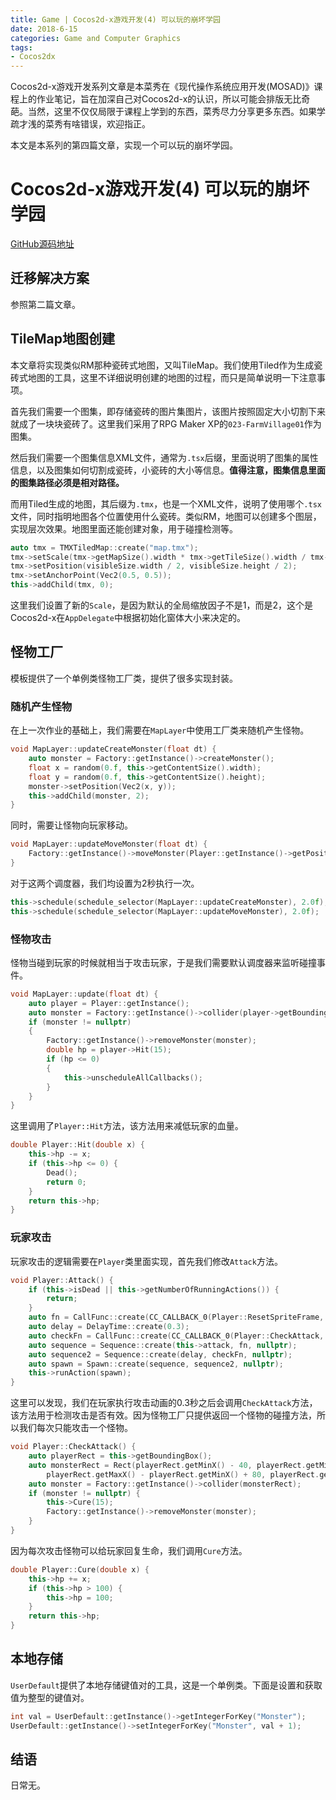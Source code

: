```yaml
---
title: Game | Cocos2d-x游戏开发(4) 可以玩的崩坏学园
date: 2018-6-15
categories: Game and Computer Graphics
tags:
- Cocos2dx
---
```


Cocos2d-x游戏开发系列文章是本菜秀在《现代操作系统应用开发(MOSAD)》课程上的作业笔记，旨在加深自己对Cocos2d-x的认识，所以可能会排版无比奇葩。当然，这里不仅仅局限于课程上学到的东西，菜秀尽力分享更多东西。如果学疏才浅的菜秀有啥错误，欢迎指正。

本文是本系列的第四篇文章，实现一个可以玩的崩坏学园。

<!-- more -->

# Cocos2d-x游戏开发(4) 可以玩的崩坏学园

[GitHub源码地址](https://github.com/MegaShow/college-programming/tree/master/Homework/Modern%20Operating%20System%20Application%20Development/Cocos%20-%20TheEndOfSchool)

## 迁移解决方案

参照第二篇文章。

## TileMap地图创建

本文章将实现类似RM那种瓷砖式地图，又叫TileMap。我们使用Tiled作为生成瓷砖式地图的工具，这里不详细说明创建的地图的过程，而只是简单说明一下注意事项。

首先我们需要一个图集，即存储瓷砖的图片集图片，该图片按照固定大小切割下来就成了一块块瓷砖了。这里我们采用了RPG Maker XP的`023-FarmVillage01`作为图集。

然后我们需要一个图集信息XML文件，通常为`.tsx`后缀，里面说明了图集的属性信息，以及图集如何切割成瓷砖，小瓷砖的大小等信息。**值得注意，图集信息里面的图集路径必须是相对路径。**

而用Tiled生成的地图，其后缀为`.tmx`，也是一个XML文件，说明了使用哪个`.tsx`文件，同时指明地图各个位置使用什么瓷砖。类似RM，地图可以创建多个图层，实现层次效果。地图里面还能创建对象，用于碰撞检测等。

```cpp
auto tmx = TMXTiledMap::create("map.tmx");
tmx->setScale(tmx->getMapSize().width * tmx->getTileSize().width / tmx->getContentSize().width);
tmx->setPosition(visibleSize.width / 2, visibleSize.height / 2);
tmx->setAnchorPoint(Vec2(0.5, 0.5));
this->addChild(tmx, 0);
```

这里我们设置了新的`Scale`，是因为默认的全局缩放因子不是1，而是2，这个是Cocos2d-x在`AppDelegate`中根据初始化窗体大小来决定的。

## 怪物工厂

模板提供了一个单例类怪物工厂类，提供了很多实现封装。

### 随机产生怪物

在上一次作业的基础上，我们需要在`MapLayer`中使用工厂类来随机产生怪物。

```cpp
void MapLayer::updateCreateMonster(float dt) {
	auto monster = Factory::getInstance()->createMonster();
	float x = random(0.f, this->getContentSize().width);
	float y = random(0.f, this->getContentSize().height);
	monster->setPosition(Vec2(x, y));
	this->addChild(monster, 2);
}
```

同时，需要让怪物向玩家移动。

```cpp
void MapLayer::updateMoveMonster(float dt) {
	Factory::getInstance()->moveMonster(Player::getInstance()->getPosition(), 1);
}
```

对于这两个调度器，我们均设置为2秒执行一次。

```cpp
this->schedule(schedule_selector(MapLayer::updateCreateMonster), 2.0f);
this->schedule(schedule_selector(MapLayer::updateMoveMonster), 2.0f);
```

### 怪物攻击

怪物当碰到玩家的时候就相当于攻击玩家，于是我们需要默认调度器来监听碰撞事件。

```cpp
void MapLayer::update(float dt) {
    auto player = Player::getInstance();
    auto monster = Factory::getInstance()->collider(player->getBoundingBox());
    if (monster != nullptr)
    {
        Factory::getInstance()->removeMonster(monster);
        double hp = player->Hit(15);
        if (hp <= 0)
        {
            this->unscheduleAllCallbacks();
        }
    }
}
```

这里调用了`Player::Hit`方法，该方法用来减低玩家的血量。

```cpp
double Player::Hit(double x) {
	this->hp -= x;
	if (this->hp <= 0) {
		Dead();
		return 0;
	}
	return this->hp;
}
```

### 玩家攻击

玩家攻击的逻辑需要在`Player`类里面实现，首先我们修改`Attack`方法。

```cpp
void Player::Attack() {
    if (this->isDead || this->getNumberOfRunningActions()) {
        return;
    }
    auto fn = CallFunc::create(CC_CALLBACK_0(Player::ResetSpriteFrame, this));
	auto delay = DelayTime::create(0.3);
	auto checkFn = CallFunc::create(CC_CALLBACK_0(Player::CheckAttack, this));
    auto sequence = Sequence::create(this->attack, fn, nullptr);
	auto sequence2 = Sequence::create(delay, checkFn, nullptr);
	auto spawn = Spawn::create(sequence, sequence2, nullptr);
    this->runAction(spawn);
}
```

这里可以发现，我们在玩家执行攻击动画的0.3秒之后会调用`CheckAttack`方法，该方法用于检测攻击是否有效。因为怪物工厂只提供返回一个怪物的碰撞方法，所以我们每次只能攻击一个怪物。

```cpp
void Player::CheckAttack() {
	auto playerRect = this->getBoundingBox();
	auto monsterRect = Rect(playerRect.getMinX() - 40, playerRect.getMinY() - 20,
		playerRect.getMaxX() - playerRect.getMinX() + 80, playerRect.getMaxY() - playerRect.getMinY() + 40);
	auto monster = Factory::getInstance()->collider(monsterRect);
	if (monster != nullptr) {
		this->Cure(15);
		Factory::getInstance()->removeMonster(monster);
	}
}
```

因为每次攻击怪物可以给玩家回复生命，我们调用`Cure`方法。

```cpp
double Player::Cure(double x) {
	this->hp += x;
	if (this->hp > 100) {
		this->hp = 100;
	}
	return this->hp;
}
```

## 本地存储

`UserDefault`提供了本地存储键值对的工具，这是一个单例类。下面是设置和获取值为整型的键值对。

```cpp
int val = UserDefault::getInstance()->getIntegerForKey("Monster");
UserDefault::getInstance()->setIntegerForKey("Monster", val + 1);
```

## 结语

日常无。

